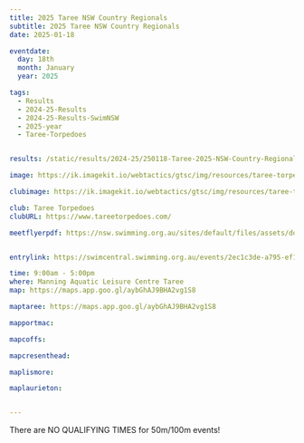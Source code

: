 ```yaml
---
title: 2025 Taree NSW Country Regionals
subtitle: 2025 Taree NSW Country Regionals
date: 2025-01-18

eventdate:
  day: 18th
  month: January
  year: 2025

tags:
  - Results
  - 2024-25-Results
  - 2024-25-Results-SwimNSW
  - 2025-year
  - Taree-Torpedoes


results: /static/results/2024-25/250118-Taree-2025-NSW-Country-Regionals-Results.pdf

image: https://ik.imagekit.io/webtactics/gtsc/img/resources/taree-torpedoes-600x400.jpg

clubimage: https://ik.imagekit.io/webtactics/gtsc/img/resources/taree-torpedoes-600x400.jpg

club: Taree Torpedoes
clubURL: https://www.tareetorpedoes.com/

meetflyerpdf: https://nsw.swimming.org.au/sites/default/files/assets/documents/2025%20NSW%20Country%20Regional%20Schedule%20of%20Events%20%26%20QTs%20Final_0.pdf


entrylink: https://swimcentral.swimming.org.au/events/2ec1c3de-a795-ef11-8a68-002248971738/nominations

time: 9:00am - 5:00pm
where: Manning Aquatic Leisure Centre Taree
map: https://maps.app.goo.gl/aybGhAJ9BHA2vg1S8

maptaree: https://maps.app.goo.gl/aybGhAJ9BHA2vg1S8

mapportmac:

mapcoffs:

mapcresenthead:

maplismore: 

maplaurieton: 


---
```



There are NO QUALIFYING TIMES for 50m/100m events!